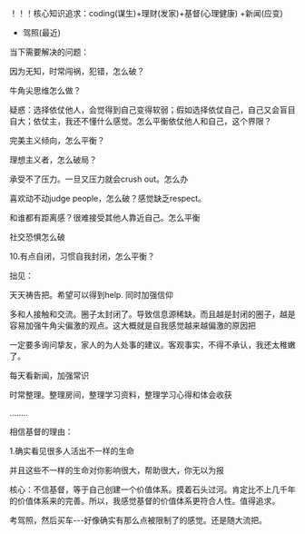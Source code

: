 ！！！核心知识追求：coding(谋生)+理财(发家)+基督(心理健康) +新闻(应变)

+ 驾照(最近)

当下需要解决的问题：

因为无知，时常闯祸，犯错，怎么破？

牛角尖思维怎么做？

疑惑：选择依仗他人，会觉得到自己变得软弱；假如选择依仗自己，自己又会盲目自大；依仗主，我还不懂什么感觉。怎么平衡依仗他人和自己，这个界限？

完美主义倾向，怎么平衡？

理想主义者，怎么破局？

承受不了压力。一旦又压力就会crush out。怎么办

喜欢动不动judge people，怎么破？感觉缺乏respect。

和谁都有距离感？很难接受其他人靠近自己。怎么平衡

社交恐惧怎么破

10.有点自闭，习惯自我封闭，怎么平衡？

拙见：

天天祷告把。希望可以得到help. 同时加强信仰

多和人接触和交流。圈子太封闭了。导致信息源稀缺。而且越是封闭的圈子，越是容易加强牛角尖偏激的观点。这大概就是自我感觉越来越偏激的原因把

一定要多询问挚友，家人的为人处事的建议。客观事实，不得不承认，我还太稚嫩了。

每天看新闻，加强常识

时常整理。整理房间，整理学习资料，整理学习心得和体会收获

........

相信基督的理由：

1.确实看见很多人活出不一样的生命

并且这些不一样的生命对你影响很大，帮助很大，你无以为报

核心：不信基督，等于自己创建一个价值体系。摸着石头过河。肯定比不上几千年的价值体系来的完善。所以，我感觉基督的价值体系更符合人性。值得追求。

考驾照，然后买车---好像确实有那么点被限制了的感觉。还是随大流把。

